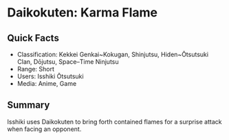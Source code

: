 # Daikokuten: Karma Flame

## Quick Facts
- Classification: Kekkei Genkai~Kokugan, Shinjutsu, Hiden~Ōtsutsuki Clan, Dōjutsu, Space–Time Ninjutsu
- Range: Short
- Users: Isshiki Ōtsutsuki
- Media: Anime, Game

## Summary
Isshiki uses Daikokuten to bring forth contained flames for a surprise attack when facing an opponent.
